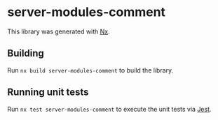 # server-modules-comment

This library was generated with [Nx](https://nx.dev).

## Building

Run `nx build server-modules-comment` to build the library.

## Running unit tests

Run `nx test server-modules-comment` to execute the unit tests via [Jest](https://jestjs.io).
